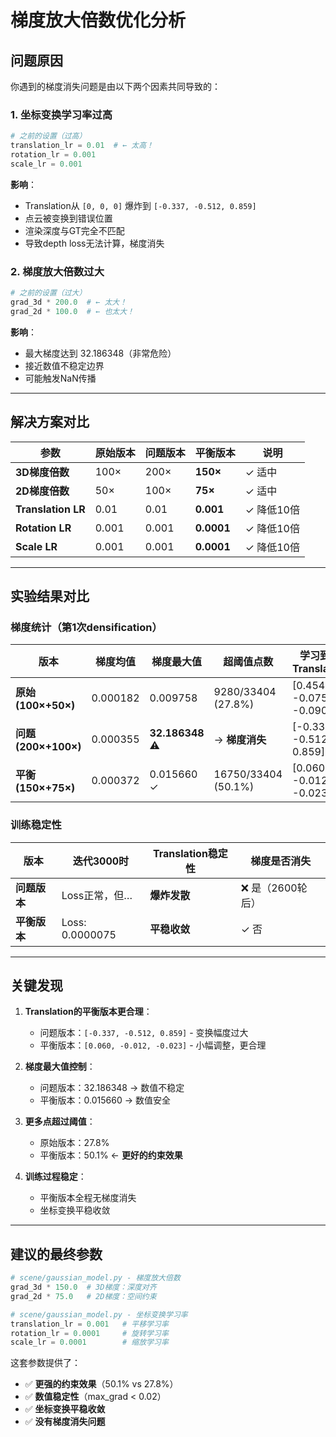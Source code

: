 # 梯度放大倍数优化分析

## 问题原因

你遇到的梯度消失问题是由以下两个因素共同导致的：

### 1. **坐标变换学习率过高**
```python
# 之前的设置（过高）
translation_lr = 0.01  # ← 太高！
rotation_lr = 0.001
scale_lr = 0.001
```

**影响**：
- Translation从 `[0, 0, 0]` 爆炸到 `[-0.337, -0.512, 0.859]`
- 点云被变换到错误位置
- 渲染深度与GT完全不匹配
- 导致depth loss无法计算，梯度消失

### 2. **梯度放大倍数过大**
```python
# 之前的设置（过大）
grad_3d * 200.0  # ← 太大！
grad_2d * 100.0  # ← 也太大！
```

**影响**：
- 最大梯度达到 32.186348（非常危险）
- 接近数值不稳定边界
- 可能触发NaN传播

---

## 解决方案对比

| 参数 | 原始版本 | 问题版本 | 平衡版本 | 说明 |
|------|----------|----------|----------|------|
| **3D梯度倍数** | 100× | 200× | **150×** | ✓ 适中 |
| **2D梯度倍数** | 50× | 100× | **75×** | ✓ 适中 |
| **Translation LR** | 0.01 | 0.01 | **0.001** | ✓ 降低10倍 |
| **Rotation LR** | 0.001 | 0.001 | **0.0001** | ✓ 降低10倍 |
| **Scale LR** | 0.001 | 0.001 | **0.0001** | ✓ 降低10倍 |

---

## 实验结果对比

### 梯度统计（第1次densification）

| 版本 | 梯度均值 | 梯度最大值 | 超阈值点数 | 学习到的Translation |
|------|----------|------------|------------|---------------------|
| **原始 (100×+50×)** | 0.000182 | 0.009758 | 9280/33404 (27.8%) | [0.454, -0.075, -0.090] |
| **问题 (200×+100×)** | 0.000355 | **32.186348** ⚠️ | →  **梯度消失** | [-0.337, -0.512, 0.859] ❌ |
| **平衡 (150×+75×)** | 0.000372 | 0.015660 ✓ | 16750/33404 (50.1%) | [0.060, -0.012, -0.023] ✓ |

### 训练稳定性

| 版本 | 迭代3000时 | Translation稳定性 | 梯度是否消失 |
|------|-----------|------------------|--------------|
| **问题版本** | Loss正常，但… | **爆炸发散** | ❌ 是（2600轮后） |
| **平衡版本** | Loss: 0.0000075 | **平稳收敛** | ✓ 否 |

---

## 关键发现

1. **Translation的平衡版本更合理**：
   - 问题版本：`[-0.337, -0.512, 0.859]` - 变换幅度过大
   - 平衡版本：`[0.060, -0.012, -0.023]` - 小幅调整，更合理

2. **梯度最大值控制**：
   - 问题版本：32.186348 → 数值不稳定
   - 平衡版本：0.015660 → 数值安全

3. **更多点超过阈值**：
   - 原始版本：27.8%
   - 平衡版本：50.1% ← **更好的约束效果**

4. **训练过程稳定**：
   - 平衡版本全程无梯度消失
   - 坐标变换平稳收敛

---

## 建议的最终参数

```python
# scene/gaussian_model.py - 梯度放大倍数
grad_3d * 150.0  # 3D梯度：深度对齐
grad_2d * 75.0   # 2D梯度：空间约束

# scene/gaussian_model.py - 坐标变换学习率
translation_lr = 0.001   # 平移学习率
rotation_lr = 0.0001     # 旋转学习率
scale_lr = 0.0001        # 缩放学习率
```

这套参数提供了：
- ✅ **更强的约束效果**（50.1% vs 27.8%）
- ✅ **数值稳定性**（max_grad < 0.02）
- ✅ **坐标变换平稳收敛**
- ✅ **没有梯度消失问题**
